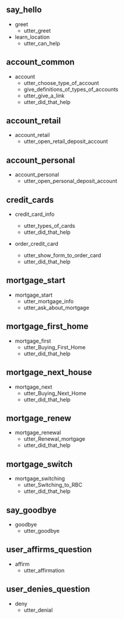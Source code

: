 
## say_hello
* greet
  - utter_greet
* learn_location
  - utter_can_help
 
## account_common 
* account
  - utter_choose_type_of_account
  - give_definitions_of_types_of_accounts
  - utter_give_a_link
  - utter_did_that_help
  
## account_retail 
* account_retail
  - utter_open_retail_deposit_account

## account_personal
* account_personal
  - utter_open_personal_deposit_account
  
## credit_cards
* credit_card_info
  - utter_types_of_cards
  - utter_did_that_help
  
* order_credit_card
  - utter_show_form_to_order_card
  - utter_did_that_help
  
## mortgage_start
* mortgage_start
  - utter_mortgage_info
  - utter_ask_about_mortgage

## mortgage_first_home
* mortgage_first
  - utter_Buying_First_Home
  - utter_did_that_help

## mortgage_next_house
* mortgage_next
  - utter_Buying_Next_Home
  - utter_did_that_help
  
## mortgage_renew
* mortgage_renewal
  - utter_Renewal_mortgage 
  - utter_did_that_help
  
## mortgage_switch
* mortgage_switching
  - utter_Switching_to_RBC 
  - utter_did_that_help


## say_goodbye
* goodbye
  - utter_goodbye
  
## user_affirms_question
* affirm
  - utter_affirmation

## user_denies_question
* deny
  - utter_denial

